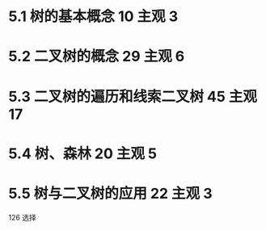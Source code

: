 # 5.1 树的基本概念  10 主观  3
# 5.2 二叉树的概念 29 主观  6
# 5.3 二叉树的遍历和线索二叉树  45 主观  17 
# 5.4 树、森林  20 主观 5 
# 5.5 树与二叉树的应用 22 主观  3

126 选择 